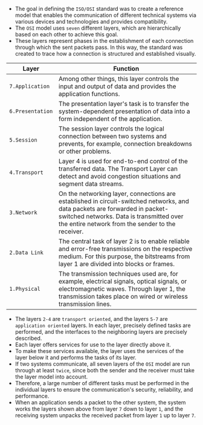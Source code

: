 - The goal in defining the `ISO/OSI` standard was to create a reference model that enables the communication of different technical systems via various devices and technologies and provides compatibility. 
- The `OSI` model uses `seven` different layers, which are hierarchically based on each other to achieve this goal. 
- These layers represent phases in the establishment of each connection through which the sent packets pass. In this way, the standard was created to trace how a connection is structured and established visually.

|**Layer**|**Function**|
|---|---|
|`7.Application`|Among other things, this layer controls the input and output of data and provides the application functions.|
|`6.Presentation`|The presentation layer's task is to transfer the system-dependent presentation of data into a form independent of the application.|
|`5.Session`|The session layer controls the logical connection between two systems and prevents, for example, connection breakdowns or other problems.|
|`4.Transport`|Layer 4 is used for end-to-end control of the transferred data. The Transport Layer can detect and avoid congestion situations and segment data streams.|
|`3.Network`|On the networking layer, connections are established in circuit-switched networks, and data packets are forwarded in packet-switched networks. Data is transmitted over the entire network from the sender to the receiver.|
|`2.Data Link`|The central task of layer 2 is to enable reliable and error-free transmissions on the respective medium. For this purpose, the bitstreams from layer 1 are divided into blocks or frames.|
|`1.Physical`|The transmission techniques used are, for example, electrical signals, optical signals, or electromagnetic waves. Through layer 1, the transmission takes place on wired or wireless transmission lines.|

- The layers `2-4` are `transport oriented`, and the layers `5-7` are `application oriented` layers. In each layer, precisely defined tasks are performed, and the interfaces to the neighboring layers are precisely described. 
- Each layer offers services for use to the layer directly above it. 
- To make these services available, the layer uses the services of the layer below it and performs the tasks of its layer.
- If two systems communicate, all seven layers of the `OSI` model are run through at least `twice`, since both the sender and the receiver must take the layer model into account. 
- Therefore, a large number of different tasks must be performed in the individual layers to ensure the communication's security, reliability, and performance.
- When an application sends a packet to the other system, the system works the layers shown above from layer `7` down to layer `1`, and the receiving system unpacks the received packet from layer `1` up to layer `7`.